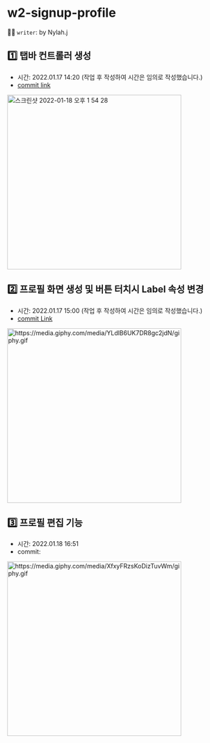 # w2-signup-profile
:woman_technologist: `writer`: by Nylah.j 

## :one: 탭바 컨트롤러 생성
- 시간: 2022.01.17 14:20 (작업 후 작성하여 시간은 임의로 작성했습니다.)
- [commit link](https://github.com/nylah-j/w2-signup-profile/tree/219532bac87208b3b1e544c6067a8730d6eea718)   
<img width="400" alt="스크린샷 2022-01-18 오후 1 54 28" src="https://user-images.githubusercontent.com/95729679/149873286-409ea849-6fe8-4916-934c-a1aab44f9423.png">

## :two: 프로필 화면 생성 및 버튼 터치시 Label 속성 변경
- 시간: 2022.01.17 15:00 (작업 후 작성하여 시간은 임의로 작성했습니다.)
- [commit Link](https://github.com/nylah-j/w2-signup-profile/tree/91ba21bbbd9ac662305ce9fb02d0fed08ddb42b3)  
<img width="400" alt="https://media.giphy.com/media/YLdlB6UK7DR8gc2jdN/giphy.gif">


## :three: 프로필 편집 기능
- 시간: 2022.01.18 16:51
- commit:  
<img width="400" alt="https://media.giphy.com/media/XfxyFRzsKoDizTuvWm/giphy.gif"/>
